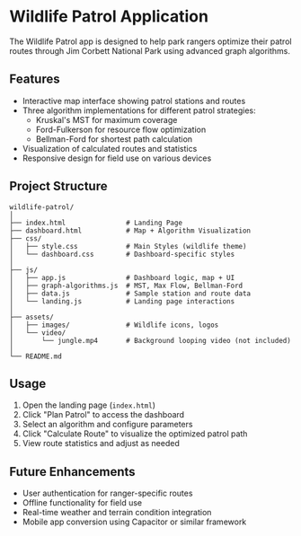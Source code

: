 # Wildlife Patrol Application

The Wildlife Patrol app is designed to help park rangers optimize their patrol routes through Jim Corbett National Park using advanced graph algorithms. 

## Features

- Interactive map interface showing patrol stations and routes
- Three algorithm implementations for different patrol strategies:
  - Kruskal's MST for maximum coverage
  - Ford-Fulkerson for resource flow optimization
  - Bellman-Ford for shortest path calculation
- Visualization of calculated routes and statistics
- Responsive design for field use on various devices

## Project Structure

```
wildlife-patrol/
│
├── index.html               # Landing Page
├── dashboard.html           # Map + Algorithm Visualization
├── css/
│   ├── style.css            # Main Styles (wildlife theme)
│   └── dashboard.css        # Dashboard-specific styles
│
├── js/
│   ├── app.js               # Dashboard logic, map + UI
│   ├── graph-algorithms.js  # MST, Max Flow, Bellman-Ford
│   ├── data.js              # Sample station and route data
│   └── landing.js           # Landing page interactions
│
├── assets/
│   ├── images/              # Wildlife icons, logos
│   └── video/
│       └── jungle.mp4       # Background looping video (not included)
│
└── README.md
```

## Usage

1. Open the landing page (`index.html`)
2. Click "Plan Patrol" to access the dashboard
3. Select an algorithm and configure parameters
4. Click "Calculate Route" to visualize the optimized patrol path
5. View route statistics and adjust as needed

## Future Enhancements

- User authentication for ranger-specific routes
- Offline functionality for field use
- Real-time weather and terrain condition integration
- Mobile app conversion using Capacitor or similar framework
